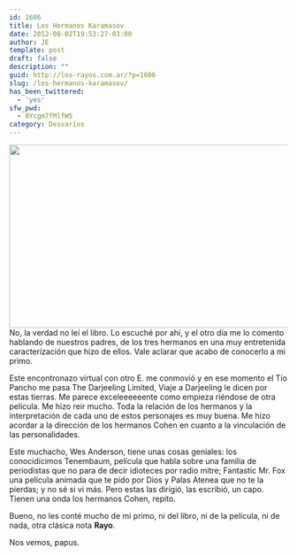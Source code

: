 ```yaml
---
id: 1606
title: Los Hermanos Karamasov
date: 2012-08-02T19:53:27-03:00
author: JE
template: post
draft: false
description: ""
guid: http://los-rayos.com.ar/?p=1606
slug: /los-hermanos-karamasov/
has_been_twittered:
  - 'yes'
sfw_pwd:
  - 8Ycgm7fMlfW5
category: Desvaríos
---
```

<img class="alignnone" src="https://1.bp.blogspot.com/-QHRBOKmt2dQ/ToVVzoyowGI/AAAAAAAAAC0/rXDjS-Bsw1Y/s1600/darjeelinglimited2.jpg" alt="" width="777" height="331" />No, la verdad no leí el libro. Lo escuché por ahí, y el otro día me lo comento hablando de nuestros padres, de los tres hermanos en una muy entretenida caracterización que hizo de ellos. Vale aclarar que acabo de conocerlo a mi primo.

Este encontronazo virtual con otro E. me conmovió y en ese momento el Tío Pancho me pasa The Darjeeling Limited, Viaje a Darjeeling le dicen por estas tierras. Me parece exceleeeeeente como empieza riéndose de otra película. Me hizo reir mucho. Toda la relación de los hermanos y la interpretación de cada uno de estos personajes es muy buena. Me hizo acordar a la dirección de los hermanos Cohen en cuanto a la vinculación de las personalidades.

Este muchacho, Wes Anderson, tiene unas cosas geniales: los conocidícimos Tenembaum, película que habla sobre una familia de periodistas que no para de decir idioteces por radio mitre; Fantastic Mr. Fox una película animada que te pido por Dios y Palas Atenea que no te la pierdas; y no sé si vi más. Pero estas las dirigió, las escribió, un capo. Tienen una onda los hermanos Cohen, repito.

Bueno, no les conté mucho de mi primo, ni del libro, ni de la película, ni de nada, otra clásica nota **Rayo**.

Nos vemos, papus.